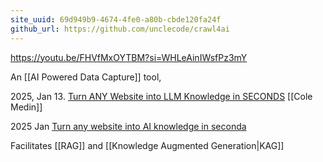 ```yaml
---
site_uuid: 69d949b9-4674-4fe0-a80b-cbde120fa24f
github_url: https://github.com/unclecode/crawl4ai
---
```

https://youtu.be/FHVfMxOYTBM?si=WHLeAinIWsfPz3mY

An [[AI Powered Data Capture]] tool, 

2025, Jan 13. [Turn ANY Website into LLM Knowledge in SECONDS](https://youtu.be/JWfNLF_g_V0?si=ZXmzxzsulI9eaXMo) [[Cole Medin]]

2025 Jan [Turn any website into AI knowledge in seconda](https://youtu.be/JWfNLF_g_V0?si=QvF1kY3uM6CJB5q3) 

Facilitates [[RAG]] and [[Knowledge Augmented Generation|KAG]] 
